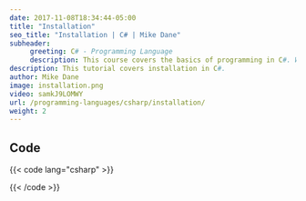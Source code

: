 ```yaml
---
date: 2017-11-08T18:34:44-05:00
title: "Installation"
seo_title: "Installation | C# | Mike Dane"
subheader:
     greeting: C# - Programming Language
     description: This course covers the basics of programming in C#. Work your way through the videos/articles and I'll teach you everything you need to know to start your programming journey!
description: This tutorial covers installation in C#.
author: Mike Dane
image: installation.png
video: samkJ9LOMWY
url: /programming-languages/csharp/installation/
weight: 2
---
```

## Code

{{< code lang="csharp" >}}

{{< /code >}}